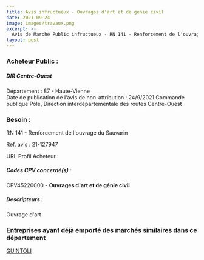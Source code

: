 ```yaml
---
title: Avis infructueux - Ouvrages d'art et de génie civil
date: 2021-09-24
image: images/travaux.png
excerpt: >-
  Avis de Marché Public infructueux - RN 141 - Renforcement de l'ouvrage du Sauvarin
layout: post
---
```


### Acheteur Public :
##### DIR Centre-Ouest
Département : 87 - Haute-Vienne<br/>
Date de publication de l'avis de non-attribution : 24/9/2021
Commande publique Pôle, Direction interdépartementale des routes Centre-Ouest






### Besoin :

RN 141 - Renforcement de l'ouvrage du Sauvarin

Ref. avis : 21-127947

URL Profil Acheteur : 

##### Codes CPV concerné(s) :
CPV45220000 - **Ouvrages d'art et de génie civil** <br/>

##### Descripteurs :
Ouvrage d'art <br/>

### Entreprises ayant déjà emporté des marchés similaires dans ce département
<a href="/entreprise-562/siren-447754086">GUINTOLI</a><br/><br/>
